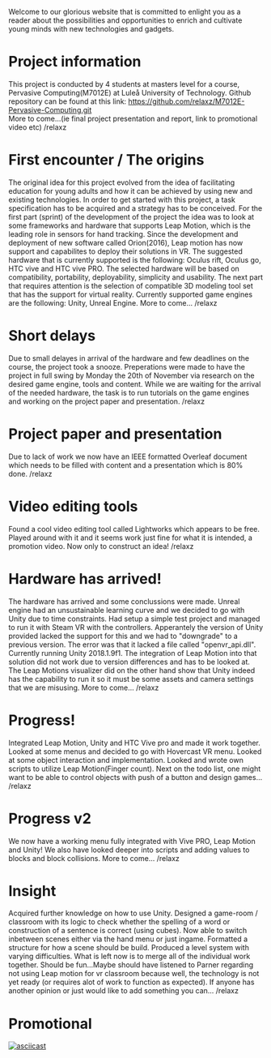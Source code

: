Welcome to our glorious website that is committed to enlight you as a reader about the possibilities and opportunities to enrich and cultivate young minds with new technologies and gadgets. 

# Project information
This project is conducted by 4 students at masters level for a course, Pervasive Computing(M7012E) at Luleå University of Technology. Github repository can be found at this link: https://github.com/relaxz/M7012E-Pervasive-Computing.git  
More to come...(ie final project presentation and report, link to promotional video etc)  /relaxz

# First encounter / The origins
The original idea for this project evolved from the idea of facilitating education for young adults and how it can be achieved by using new and existing technologies. In order to get started with this project, a task specification has to be acquired and a strategy has to be conceived. For the first part (sprint) of the development of the project the idea was to look at some frameworks and hardware that supports Leap Motion, which is the leading role in sensors for hand tracking. Since the development and deployment of new software called Orion(2016), Leap motion has now support and capabilites to deploy their solutions in VR. The suggested hardware that is currently supported is the following: Oculus rift, Oculus go, HTC vive and HTC vive PRO. The selected hardware will be based on compatibility, portability, deployability, simplicity and usability. The next part that requires attention is the selection of compatible 3D modeling tool set that has the support for virtual reality. Currently supported game engines are the following: Unity, Unreal Engine. More to come... /relaxz   

# Short delays
Due to small delayes in arrival of the hardware and few deadlines on the course, the project took a snooze. Preperations were made to have the project in full swing by Monday the 20th of November via research on the desired game engine, tools and content. While we are waiting for the arrival of the needed hardware, the task is to run tutorials on the game engines and working on the project paper and presentation. /relaxz

# Project paper and presentation
Due to lack of work we now have an IEEE formatted Overleaf document which needs to be filled with content and a presentation which is 80% done. /relaxz    

# Video editing tools
Found a cool video editing tool called Lightworks which appears to be free. Played around with it and it seems work just fine for what it is intended, a promotion video. Now only to construct an idea! /relaxz

# Hardware has arrived!
The hardware has arrived and some conclussions were made. Unreal engine had an unsustainable learning curve and we decided to go with Unity due to time constraints. Had setup a simple test project and managed to run it with Steam VR with the controllers. Apperantely the version of Unity provided lacked the support for this and we had to "downgrade" to a previous version. The error was that it lacked a file called "openvr_api.dll". Currently running Unity 2018.1.9f1. The integration of Leap Motion into that solution did not work due to version differences and has to be looked at. The Leap Motions visualizer did on the other hand show that Unity indeed has the capability to run it so it must be some assets and camera settings that we are misusing. More to come... /relaxz    

# Progress!
Integrated Leap Motion, Unity and HTC Vive pro and made it work together. Looked at some menus and decided to go with Hovercast VR menu. Looked at some object interaction and implementation. Looked and wrote own scripts to utilize Leap Motion(Finger count). Next on the todo list, one might want to be able to control objects with push of a button and design games... /relaxz

# Progress v2
We now have a working menu fully integrated with Vive PRO, Leap Motion and Unity! We also have looked deeper into scripts and adding values to blocks and block collisions. More to come... /relaxz

# Insight
Acquired further knowledge on how to use Unity. Designed a game-room / classroom with its logic to check whether the spelling of a word or construction of a sentence is correct (using cubes). Now able to switch inbetween scenes either via the hand menu or just ingame. Formatted a structure for how a scene should be build. Produced a level system with varying difficulties. What is left now is to merge all of the individual work together. Should be fun...Maybe should have listened to Parner regarding not using Leap motion for vr classroom because well, the technology is not yet ready (or requires alot of work to function as expected). If anyone has another opinion or just would like to add something you can... /relaxz     

# Promotional
[![asciicast](http://smartgimmick.com/wp-content/uploads/2017/06/Promotional-New-font-b-Leap-b-font-font-b-Motion-b-font-font-b-Controller-b-500x500.jpg)](https://drive.google.com/open?id=1gDGUr5JbBHQzgSE4IniVE3evwY-Pt62s)

